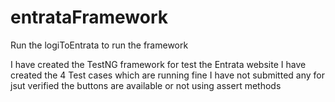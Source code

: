 # entrataFramework

Run the logiToEntrata to run the framework

I have created the TestNG framework for test the Entrata website 
I have created the 4 Test cases which are running fine 
I have not submitted any for jsut verified the buttons are available or not using assert methods 

